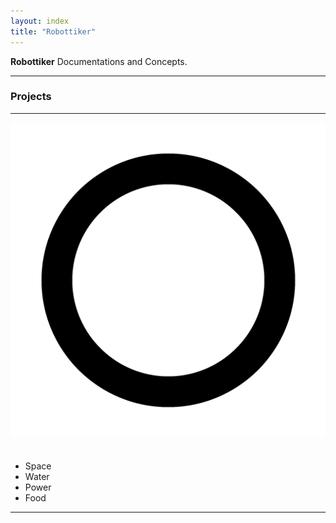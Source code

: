```yaml
---
layout: index
title: "Robottiker"
---
```


<p class="lead">
	<strong>Robottiker</strong> Documentations and Concepts.
</p>

<hr/>
<h3>Projects</h3>
<hr/>

<img src="img/circle_black.png" alt="alt text" class="pull-right" style="margin-bottom:20px;">

* Space
* Water
* Power
* Food

<div class="clear"></div>
<hr/>
